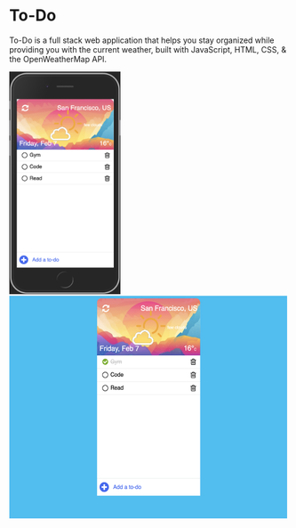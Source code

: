# To-Do

To-Do is a full stack web application that helps you stay organized while providing you with the current weather, built with JavaScript, HTML, CSS, & the OpenWeatherMap API.

<span>

<img src='public/Mobile_view.png' width='200' height='400' >

<img src='public/Desktop_view.png' width='500' height='400' >

</span>